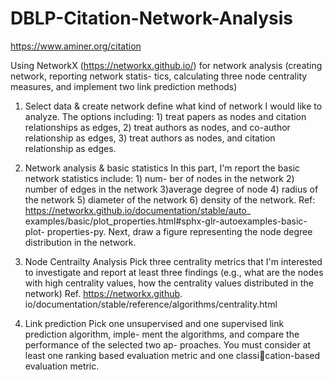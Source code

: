 # DBLP-Citation-Network-Analysis
https://www.aminer.org/citation

Using NetworkX (https://networkx.github.io/) for network analysis (creating network, reporting network statis-
tics, calculating three node centrality measures, and implement two link prediction methods)

1. Select data & create network
define what kind of network I would like to analyze. The options including: 1) treat papers as nodes
and citation relationships as edges, 2) treat authors as nodes, and co-author
relationship as edges, 3) treat authors as nodes, and citation relationship as edges.

2. Network analysis & basic statistics
In this part, I'm report the basic network statistics include: 1) num-
ber of nodes in the network 2) number of edges in the network 3)average degree
of node 4) radius of the network 5) diameter of the network 6) density of the
network. Ref: https://networkx.github.io/documentation/stable/auto_
examples/basic/plot_properties.html#sphx-glr-autoexamples-basic-plot-
properties-py. Next, draw a figure representing the node degree distribution in the network.

3. Node Centrailty Analysis
Pick three centrality metrics that I'm interested to investigate and report at
least three findings (e.g., what are the nodes with high centrality values, how the
centrality values distributed in the network) Ref. https://networkx.github.
io/documentation/stable/reference/algorithms/centrality.html

4. Link prediction
Pick one unsupervised and one supervised link prediction algorithm, imple-
ment the algorithms, and compare the performance of the selected two ap-
proaches. You must consider at least one ranking based evaluation metric
and one classication-based evaluation metric.

